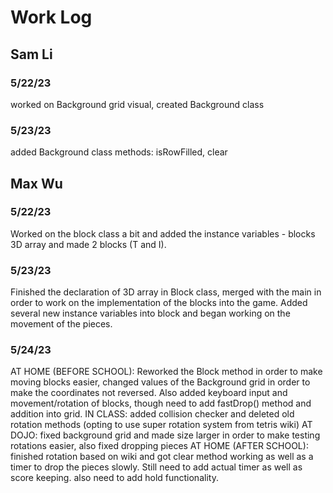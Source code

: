# Work Log

## Sam Li

### 5/22/23

worked on Background grid visual, created Background class

### 5/23/23

added Background class methods: isRowFilled, clear


## Max Wu

### 5/22/23

Worked on the block class a bit and added the instance variables - blocks 3D array and made 2 blocks (T and I).

### 5/23/23

Finished the declaration of 3D array in Block class, merged with the main in order to work on the implementation of the blocks into the game.
Added several new instance variables into block and began working on the movement of the pieces.

### 5/24/23

AT HOME (BEFORE SCHOOL):
Reworked the Block method in order to make moving blocks easier, changed values of the Background grid in order to make the coordinates not reversed.
Also added keyboard input and movement/rotation of blocks, though need to add fastDrop() method and addition into grid.
IN CLASS: 
added collision checker and deleted old rotation methods (opting to use super rotation system from tetris wiki)
AT DOJO: 
fixed background grid and made size larger in order to make testing rotations easier, also fixed dropping pieces
AT HOME (AFTER SCHOOL): 
finished rotation based on wiki and got clear method working as well as a timer to drop the pieces slowly.
Still need to add actual timer as well as score keeping. also need to add hold functionality.
